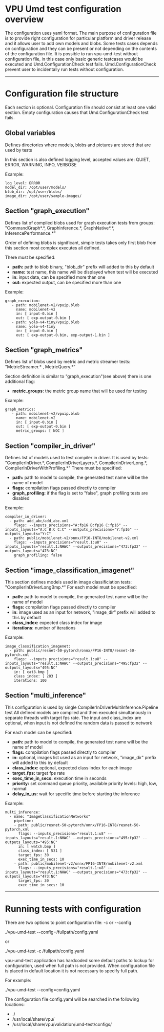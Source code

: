 <!-- Copyright 2022-2024 Intel Corporation.

 This software and the related documents are Intel copyrighted materials, and
 your use of them is governed by the express license under which they were
 provided to you ("License"). Unless the License provides otherwise, you may
 not use, modify, copy, publish, distribute, disclose or transmit this
 software or the related documents without Intel's prior written permission.

 This software and the related documents are provided as is, with no express
 or implied warranties, other than those that are expressly stated in
 the License. -->

# VPU Umd test configuration overview

The configuration uses yaml format.
The main purpose of configuration file is to provide right configuration
for particular platform and driver release and it allows user to add
own models and blobs.
Some tests cases depends on configuration and they can be present or not
depending on the contents of the configuration file.
It is possible to run vpu-umd-test without configuration file, in this case
only basic generic testcases would be executed and Umd.ConfigurationCheck test
fails. Umd.ConfigurationCheck prevent user to incidentally run tests without configuration.

---

# Configuration file structure
Each section is optional. Configuration file should consist at least one valid section.
Empty configuration causes that Umd.ConfigurationCheck test fails.

## Global variables
Defines directories where models, blobs and pictures are stored that are used by tests

In this section is also defined logging level, accepted values are: QUIET, ERROR, WARNING, INFO, VERBOSE

Example:
```
log_level: ERROR
model_dir: /opt/user/models/
blob_dir: /opt/user/blobs/
image_dir: /opt/user/sample-images/

```

## Section "graph\_execution"
Defines list of compiled blobs used for graph execution tests from groups:
"CommandGraph\*.\*, GraphInference.\*, GraphNative\*.\*, InferencePerformance.\*"

Order of defining blobs is significant, simple tests takes only first blob from this
section most complex executes all defined.

There must be specified:
- **path:** path to blob binary, "blob_dir" prefix will added to this by default
- **name:** test name, this name will be displayed when test will be executed
- **in:** input data, can be specified more than one
- **out:** expected output, can be specified more than one

Example:
```
graph_execution:
   - path: mobilenet-v2/vpuip.blob
     name: mobilenet-v2
     in: [ input-0.bin ]
     out: [ exp-output-0.bin ]
   - path: yolo-v4-tiny/vpuip.blob
     name: yolo-v4-tiny
     in: [ input-0.bin ]
     out: [ exp-output-0.bin, exp-output-1.bin ]
```

## Section "graph\_metrics"
Defines list of blobs used by metric and metric streamer tests:
"MetricStreamer.\* , MetricQuery.\*"

Section definition is similar to "graph\_execution"(see above) there is one additional flag:
- **metric_groups:** the metric group name that will be used for testing

Example:

```
graph_metrics:
   - path: mobilenet-v2/vpuip.blob
     name: mobilenet-v2
     in: [ input-0.bin ]
     out: [ exp-output-0.bin ]
     metric_groups: [ NOC ]
```


## Section "compiler\_in\_driver"
Defines list of models used to test compiler in driver.
It is used by tests:
"CompilerInDriver.\*, CompilerInDriverLayers.\*, CompilerInDriverLong.\*, CompilerInDriverWithProfiling.\*"
There must be specified:
- **path:** path to model to compile, the generated test name will be the name of model
- **flags:** compilation flags passed directly to compiler
- **graph_profiling:** if the flag is set to "false", graph profiling tests are disabled

Example:

```
compiler_in_driver:
  - path: add_abc/add_abc.xml
    flags: --inputs_precisions="A:fp16 B:fp16 C:fp16" --inputs_layouts="A:C B:C C:C" --outputs_precisions="Y:fp16" --outputs_layouts="Y:C"
  - path: public/mobilenet-v2/onnx/FP16-INT8/mobilenet-v2.xml
    flags: --inputs_precisions="result.1:u8" --inputs_layouts="result.1:NHWC" --outputs_precisions="473:fp32" --outputs_layouts="473:NC"
    graph_profiling: false
```

## Section "image\_classification\_imagenet"
This section defines models used in image classificiation tests:
"CompilerInDriverLongBmp.\*"
For each model must be specified:
- **path:** path to model to compile, the generated test name will be the name of model
- **flags:** compilation flags passed directly to compiler
- **in:** image used as an input for network, "image\_dir" prefix will added to this by default
- **class_index:** expected class index for image
- **iterations:** number of iterations

Example:
```
image_classification_imagenet:
  - path: public/resnet-50-pytorch/onnx/FP16-INT8/resnet-50-pytorch.xml
    flags: --inputs_precisions="result.1:u8" --inputs_layouts="result.1:NHWC" --outputs_precisions="495:fp32" --outputs_layouts="495:NC"
    in: [ cat3.bmp ]
    class_index: [ 283 ]
    iterations: 100
```
## Section "multi\_inference"
This configuration is used by single CompilerInDriverMultiInference.Pipeline test
All defined models are compiled and then executed simultanously in separate threads with target fps rate.
The input and class_index are optional, when input is not defined the random data is passed to network

For each model can be specified:
- **path:** path to model to compile, the generated test name will be the name of model
- **flags:** compilation flags passed directly to compiler
- **in:** optional, images list used as an input for network, "image\_dir" prefix will added to this by default
- **class_index:** optional, expected class index for each image
- **target\_fps:** target fps rate
- **exec\_time\_in\_secs:** execution time in seconds
- **priority:** set command queue priority, available priority levels: high, low, normal
- **delay_in_us:** wait for specific time before starting the inference

Example:
```
multi_inference:
  - name: "ImageClassificationNetworks"
    pipeline:
    - path: public/resnet-50-pytorch/onnx/FP16-INT8/resnet-50-pytorch.xml
      flags: --inputs_precisions="result.1:u8" --inputs_layouts="result.1:NHWC" --outputs_precisions="495:fp32" --outputs_layouts="495:NC"
      in: [ watch.bmp ]
      class_index: [ 531 ]
      target_fps: 30
      exec_time_in_secs: 10
    - path: public/mobilenet-v2/onnx/FP16-INT8/mobilenet-v2.xml
      flags: --inputs_precisions="result.1:u8" --inputs_layouts="result.1:NHWC" --outputs_precisions="473:fp32" --outputs_layouts="473:NC"
      target_fps: 30
      exec_time_in_secs: 10
```

---

# Running tests with configuration
There are two options to point configuration file: -c or --config

./vpu-umd-test --config=/fullpath/config.yaml

or

./vpu-umd-test -c /fullpath/config.yaml

vpu-umd-test application has hardcoded some default paths to lockup for configuration,
used when full path is not provided.
When configuration file is placed in default location it is not necessary to specify full path.

For example:

./vpu-umd-test --config=config.yaml

The configuration file config.yaml will be searched in the following locations:
- ./
- /usr/local/share/vpu/
- /usr/local/share/vpu/validation/umd-test/configs/

